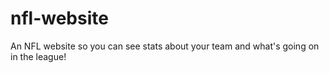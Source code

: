 # nfl-website
An NFL website so you can see stats about your team and what's going on in the league!
